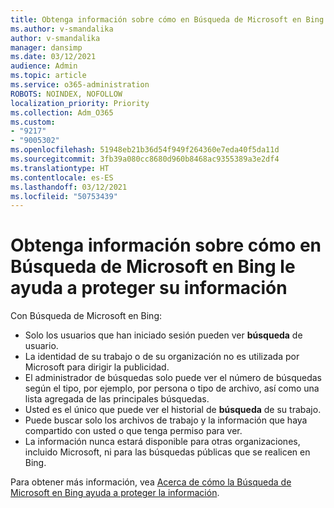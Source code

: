 ```yaml
---
title: Obtenga información sobre cómo en Búsqueda de Microsoft en Bing le ayuda a proteger su información
ms.author: v-smandalika
author: v-smandalika
manager: dansimp
ms.date: 03/12/2021
audience: Admin
ms.topic: article
ms.service: o365-administration
ROBOTS: NOINDEX, NOFOLLOW
localization_priority: Priority
ms.collection: Adm_O365
ms.custom:
- "9217"
- "9005302"
ms.openlocfilehash: 51948eb21b36d54f949f264360e7eda40f5da11d
ms.sourcegitcommit: 3fb39a080cc8680d960b8468ac9355389a3e2df4
ms.translationtype: HT
ms.contentlocale: es-ES
ms.lasthandoff: 03/12/2021
ms.locfileid: "50753439"
---
```

# <a name="learn-how-microsoft-search-in-bing-helps-keep-your-information-secure"></a>Obtenga información sobre cómo en Búsqueda de Microsoft en Bing le ayuda a proteger su información

Con Búsqueda de Microsoft en Bing:

- Solo los usuarios que han iniciado sesión pueden ver **búsqueda** de usuario.
- La identidad de su trabajo o de su organización no es utilizada por Microsoft para dirigir la publicidad.
- El administrador de búsquedas solo puede ver el número de búsquedas según el tipo, por ejemplo, por persona o tipo de archivo, así como una lista agregada de las principales búsquedas.
- Usted es el único que puede ver el historial de **búsqueda** de su trabajo.
- Puede buscar solo los archivos de trabajo y la información que haya compartido con usted o que tenga permiso para ver.
- La información nunca estará disponible para otras organizaciones, incluido Microsoft, ni para las búsquedas públicas que se realicen en Bing.

Para obtener más información, vea [Acerca de cómo la Búsqueda de Microsoft en Bing ayuda a proteger la información](https://support.microsoft.com/office/how-microsoft-search-in-bing-helps-keep-your-info-secure-cbce46ae-bb1f-4d0e-86f1-5984f4589113).

